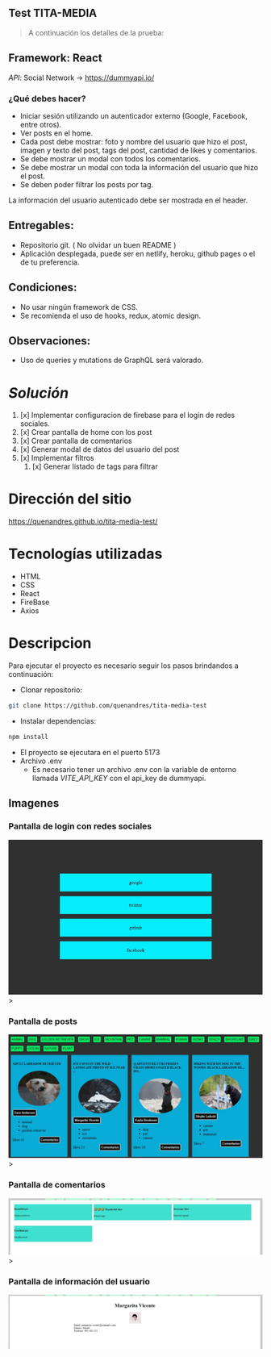 ## Test TITA-MEDIA
> A continuación los detalles de la prueba:
## Framework: React
_API_: Social Network -> https://dummyapi.io/
### ¿Qué debes hacer?
- Iniciar sesión utilizando un autenticador externo (Google, Facebook, entre otros).
- Ver posts en el home.
- Cada post debe mostrar: foto y nombre del usuario que hizo el post, imagen y texto del post, tags del post, cantidad de likes y comentarios.
- Se debe mostrar un modal con todos los comentarios.
- Se debe mostrar un modal con toda la información del usuario que hizo el post.
- Se deben poder filtrar los posts por tag.
>
La información del usuario autenticado debe ser mostrada en el header.
## Entregables:
- Repositorio git. ( No olvidar un buen README )
- Aplicación desplegada, puede ser en netlify, heroku, github pages o el de tu preferencia.

## Condiciones:
- No usar ningún framework de CSS.
- Se recomienda el uso de hooks, redux, atomic design.

## Observaciones:
- Uso de queries y mutations de GraphQL será valorado.

# _Solución_
1. [x] Implementar configuracion de firebase para el login de redes sociales.
2. [x] Crear pantalla de home con los post
3. [x] Crear pantalla de comentarios
4. [x] Generar modal de datos del usuario del post
5. [x] Implementar filtros
   1. [x] Generar listado de tags para filtrar

# Dirección del sitio

https://quenandres.github.io/tita-media-test/

# Tecnologías utilizadas

- HTML
- CSS
- React
- FireBase
- Axios
# Descripcion
Para ejecutar el proyecto es necesario seguir los pasos brindandos a continuación:

- Clonar repositorio:
```bash
git clone https://github.com/quenandres/tita-media-test
```
- Instalar dependencias:
```bash
npm install
```
- El proyecto se ejecutara en el puerto 5173
- Archivo .env
  - Es necesario tener un archivo .env con la variable de entorno llamada *VITE_API_KEY* con el api_key de dummyapi.


## Imagenes
>
### Pantalla de login con redes sociales
<img src="./src/assets/project/login.jpeg" >
>

### Pantalla de posts
<img src="./src/assets/project/posts.jpeg" >
>

### Pantalla de comentarios
<img src="./src/assets/project/comments.jpeg" >
>

### Pantalla de información del usuario
<img src="./src/assets/project/user.jpeg" >